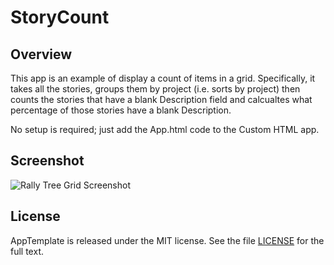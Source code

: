 StoryCount
=========================

## Overview
This app is an example of display a count of items in a grid. Specifically, it takes all the stories, groups 
them by project (i.e. sorts by project) then counts the stories that have a blank Description field and calcualtes
what percentage of those stories have a blank Description.

No setup is required; just add the App.html code to the Custom HTML app.

Screenshot
----------

![Rally Tree Grid Screenshot](https://raw.github.com/sficarrotta/StoryCount/master/deploy/StoryCount.png)

## License

AppTemplate is released under the MIT license.  See the file [LICENSE](https://raw.github.com/RallyApps/AppTemplate/master/LICENSE) for the full text.
